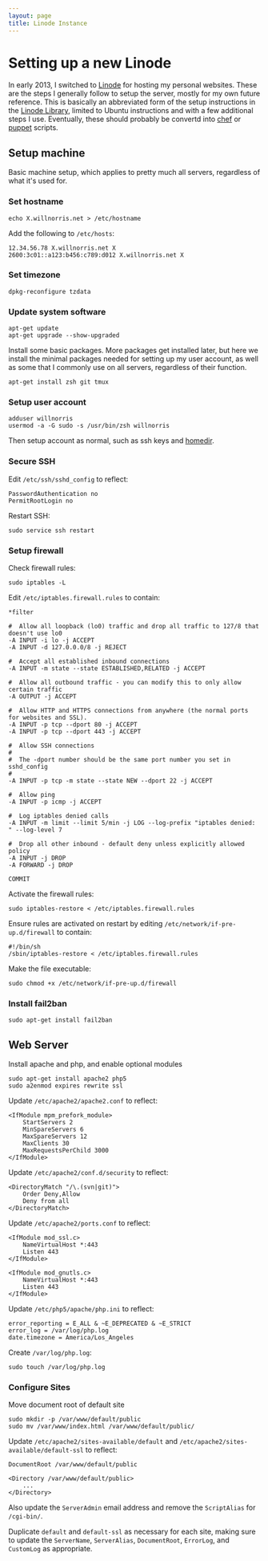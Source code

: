 ```yaml
---
layout: page
title: Linode Instance
---
```


# Setting up a new Linode #

In early 2013, I switched to [Linode][] for hosting my personal websites.
These are the steps I generally follow to setup the server, mostly for my own
future reference.  This is basically an abbreviated form of the setup
instructions in the [Linode Library][], limited to Ubuntu instructions and with
a few additional steps I use.  Eventually, these should probably be convertd
into [chef][] or [puppet][] scripts.

[Linode]: https://www.linode.com
[Linode Library]: https://library.linode.com/
[chef]: http://www.opscode.com/chef/ 
[puppet]: https://puppetlabs.com/

## Setup machine ##

Basic machine setup, which applies to pretty much all servers, regardless of
what it's used for.

### Set hostname ###

    echo X.willnorris.net > /etc/hostname

Add the following to `/etc/hosts`:

    12.34.56.78 X.willnorris.net X
    2600:3c01::a123:b456:c789:d012 X.willnorris.net X

### Set timezone ###

    dpkg-reconfigure tzdata

### Update system software ###

    apt-get update
    apt-get upgrade --show-upgraded

Install some basic packages.  More packages get installed later, but here we
install the minimal packages needed for setting up my user account, as well as
some that I commonly use on all servers, regardless of their function.

    apt-get install zsh git tmux

### Setup user account ###

    adduser willnorris
    usermod -a -G sudo -s /usr/bin/zsh willnorris

Then setup account as normal, such as ssh keys and [homedir][].

[homedir]: https://github.com/willnorris/homedir-packages#readme

### Secure SSH ###

Edit `/etc/ssh/sshd_config` to reflect:

    PasswordAuthentication no
    PermitRootLogin no

Restart SSH:

    sudo service ssh restart

### Setup firewall ###

Check firewall rules:

    sudo iptables -L

Edit `/etc/iptables.firewall.rules` to contain:

    *filter

    #  Allow all loopback (lo0) traffic and drop all traffic to 127/8 that doesn't use lo0
    -A INPUT -i lo -j ACCEPT
    -A INPUT -d 127.0.0.0/8 -j REJECT

    #  Accept all established inbound connections
    -A INPUT -m state --state ESTABLISHED,RELATED -j ACCEPT

    #  Allow all outbound traffic - you can modify this to only allow certain traffic
    -A OUTPUT -j ACCEPT

    #  Allow HTTP and HTTPS connections from anywhere (the normal ports for websites and SSL).
    -A INPUT -p tcp --dport 80 -j ACCEPT
    -A INPUT -p tcp --dport 443 -j ACCEPT

    #  Allow SSH connections
    #
    #  The -dport number should be the same port number you set in sshd_config
    #
    -A INPUT -p tcp -m state --state NEW --dport 22 -j ACCEPT

    #  Allow ping
    -A INPUT -p icmp -j ACCEPT

    #  Log iptables denied calls
    -A INPUT -m limit --limit 5/min -j LOG --log-prefix "iptables denied: " --log-level 7

    #  Drop all other inbound - default deny unless explicitly allowed policy
    -A INPUT -j DROP
    -A FORWARD -j DROP

    COMMIT

Activate the firewall rules:

    sudo iptables-restore < /etc/iptables.firewall.rules

Ensure rules are activated on restart by editing `/etc/network/if-pre-up.d/firewall` to contain:

    #!/bin/sh
    /sbin/iptables-restore < /etc/iptables.firewall.rules

Make the file executable:

    sudo chmod +x /etc/network/if-pre-up.d/firewall

### Install fail2ban ###

    sudo apt-get install fail2ban

## Web Server ##

Install apache and php, and enable optional modules

    sudo apt-get install apache2 php5
    sudo a2enmod expires rewrite ssl

Update `/etc/apache2/apache2.conf` to reflect:

    <IfModule mpm_prefork_module>
        StartServers 2
        MinSpareServers 6
        MaxSpareServers 12
        MaxClients 30
        MaxRequestsPerChild 3000
    </IfModule>

Update `/etc/apache2/conf.d/security` to reflect:

    <DirectoryMatch "/\.(svn|git)">
        Order Deny,Allow
        Deny from all
    </DirectoryMatch>

Update `/etc/apache2/ports.conf` to reflect:

    <IfModule mod_ssl.c>
        NameVirtualHost *:443
        Listen 443
    </IfModule>

    <IfModule mod_gnutls.c>
        NameVirtualHost *:443
        Listen 443
    </IfModule>

Update `/etc/php5/apache/php.ini` to reflect:

    error_reporting = E_ALL & ~E_DEPRECATED & ~E_STRICT
    error_log = /var/log/php.log
    date.timezone = America/Los_Angeles

Create `/var/log/php.log`:

    sudo touch /var/log/php.log

### Configure Sites ###

Move document root of default site

    sudo mkdir -p /var/www/default/public
    sudo mv /var/www/index.html /var/www/default/public/

Update `/etc/apache2/sites-available/default` and
`/etc/apache2/sites-available/default-ssl` to reflect:

    DocumentRoot /var/www/default/public

    <Directory /var/www/default/public>
        ...
    </Directory>

Also update the `ServerAdmin` email address and remove the `ScriptAlias` for
`/cgi-bin/`.

Duplicate `default` and `default-ssl` as necessary for each site, making sure
to update the `ServerName`, `ServerAlias`, `DocumentRoot`, `ErrorLog`, and
`CustomLog` as appropriate.
